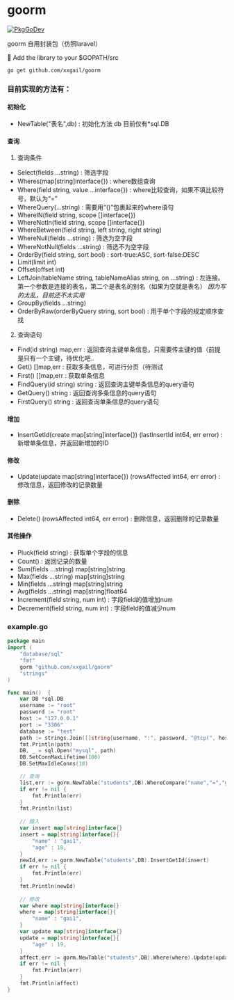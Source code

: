 # goorm
[![PkgGoDev](https://pkg.go.dev/badge/github.com/xxgail/goorm)](https://pkg.go.dev/github.com/xxgail/goorm)

goorm 自用封装包（仿照laravel）

🍬 Add the library to your $GOPATH/src

`go get github.com/xxgail/goorm`

### 目前实现的方法有：

#### 初始化
- NewTable("表名",db) : 初始化方法 db 目前仅有*sql.DB

#### 查询
1. 查询条件
- Select(fields ...string) : 筛选字段
- Wheres(map[string]interface{}) : where数组查询
- Where(field string, value ...interface{}) : where比较查询，如果不填比较符号，默认为“=”
- WhereQuery(...string) : 需要用“()”包裹起来的where语句
- WhereIN(field string, scope []interface{})
- WhereNotIn(field string, scope []interface{})
- WhereBetween(field string, left string, right string)
- WhereNull(fields ...string) : 筛选为空字段
- WhereNotNull(fields ...string) : 筛选不为空字段
- OrderBy(field string, sort bool) : sort-true:ASC, sort-false:DESC
- Limit(limit int)
- Offset(offset int)
- LeftJoin(tableName string, tableNameAlias string, on ...string) : 左连接。第一个参数是连接的表名，第二个是表名的别名（如果为空就是表名） _因为写的太乱，目前还不太实用_
- GroupBy(fields ...string)
- OrderByRaw(orderByQuery string, sort bool) : 用于单个字段的规定顺序查找

2. 查询语句
- Find(id string) map,err : 返回查询主键单条信息，只需要传主键的值（前提是只有一个主键，待优化吧..
- Get() []map,err : 获取多条信息，可进行分页（待测试
- First() []map,err : 获取单条信息
- FindQuery(id string) string : 返回查询主键单条信息的query语句
- GetQuery() string : 返回查询多条信息的query语句
- FirstQuery() string : 返回查询单条信息的query语句

#### 增加
- InsertGetId(create map[string]interface{}) (lastInsertId int64, err error) : 新增单条信息，并返回新增加的ID

#### 修改
- Update(update map[string]interface{}) (rowsAffected int64, err error) : 修改信息，返回修改的记录数量

#### 删除
- Delete() (rowsAffected int64, err error) : 删除信息，返回删除的记录数量

#### 其他操作
- Pluck(field string) : 获取单个字段的信息
- Count() : 返回记录的数量
- Sum(fields ...string) map[string]string
- Max(fields ...string) map[string]string
- Min(fields ...string) map[string]string
- Avg(fields ...string) map[string]float64
- Increment(field string, num int) : 字段field的值增加num
- Decrement(field string, num int) : 字段field的值减少num

### example.go
```go
package main
import (
    "database/sql"
    "fmt"
    gorm "github.com/xxgail/goorm"
    "strings"
)

func main()  {
    var DB *sql.DB
    username := "root"
    password := "root"
    host := "127.0.0.1"
    port := "3306"
    database := "test"
    path := strings.Join([]string{username, ":", password, "@tcp(", host, ":", port, ")/", database, "?charset=utf8&loc=Asia%2FShanghai&parseTime=true"}, "")
    fmt.Println(path)
    DB, _ = sql.Open("mysql", path) 
    DB.SetConnMaxLifetime(100)
    DB.SetMaxIdleConns(10)

    // 查询
    list,err := gorm.NewTable("students",DB).WhereCompare("name","=","gai").OrderBy("age",true).Get()
    if err != nil {
        fmt.Println(err)
    }
    fmt.Println(list)
    
    // 插入
    var insert map[string]interface{}
    insert = map[string]interface{}{
        "name" : "gai1",
        "age" : 18,
    }
    newId,err := gorm.NewTable("students",DB).InsertGetId(insert)
    if err != nil {
        fmt.Println(err)
    }
    fmt.Println(newId)
    
    // 修改
    var where map[string]interface{}
    where = map[string]interface{}{
        "name" : "gai1",
    }
    var update map[string]interface{}
    update = map[string]interface{}{
    	"age" : 19,
    }
    affect,err := gorm.NewTable("students",DB).Where(where).Update(update)
    if err != nil {
    	fmt.Println(err)
    }
    fmt.Println(affect)
}
```
